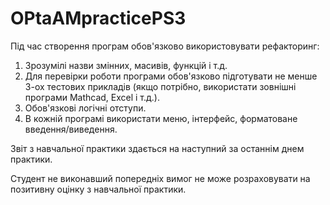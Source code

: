 # OPtaAMpracticePS3
Під час створення програм обов'язково використовувати рефакторинг:

1. Зрозумілі назви змінних, масивів, функцій і т.д.
2. Для перевірки роботи програми обов'язково підготувати не менше 3-ох тестових прикладів (якщо потрібно, використати зовнішні програми Mathcad, Excel і т.д.).
3. Обов'язкові логічні отступи.
4. В кожній програмі використати меню, інтерфейс, форматоване введення/виведення.

Звіт з навчальної практики здається на наступний за останнім днем практики.

Студент не виконавший попередніх вимог не може розраховувати на позитивну оцінку з навчальної практики.
